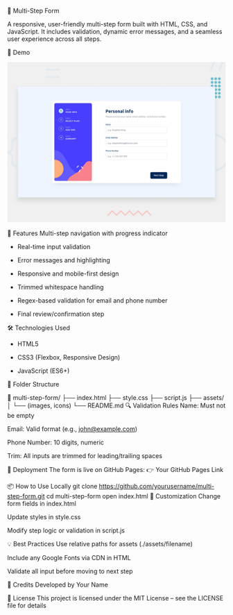 🚀 Multi-Step Form

A responsive, user-friendly multi-step form built with HTML, CSS, and JavaScript. It includes validation, dynamic error messages, and a seamless user experience across all steps.

📸 Demo

![Form Preview](assets/designs/desktop-preview.jpg)



🧰 Features
Multi-step navigation with progress indicator

- Real-time input validation

- Error messages and highlighting

- Responsive and mobile-first design

- Trimmed whitespace handling

- Regex-based validation for email and phone number

- Final review/confirmation step

🛠️ Technologies Used
- HTML5

- CSS3 (Flexbox, Responsive Design)

- JavaScript (ES6+)

🚧 Folder Structure

📁 multi-step-form/
├── index.html
├── style.css
├── script.js
├── assets/
│   └── (images, icons)
└── README.md
🔍 Validation Rules
Name: Must not be empty

Email: Valid format (e.g., john@example.com)

Phone Number: 10 digits, numeric

Trim: All inputs are trimmed for leading/trailing spaces

🔗 Deployment
The form is live on GitHub Pages:
👉 Your GitHub Pages Link

📦 How to Use Locally
git clone https://github.com/yourusername/multi-step-form.git
cd multi-step-form
open index.html
🎨 Customization
Change form fields in index.html

Update styles in style.css

Modify step logic or validation in script.js

💡 Best Practices
Use relative paths for assets (./assets/filename)

Include any Google Fonts via CDN in HTML

Validate all input before moving to next step

🙌 Credits
Developed by Your Name

📄 License
This project is licensed under the MIT License – see the LICENSE file for details

